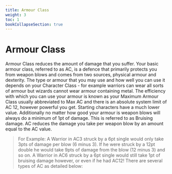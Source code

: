 ```yaml
---
title: Armour Class
weight: 3
toc: 1
bookCollapseSection: true
---
```

# Armour Class

Armour Class reduces the amount of damage that you suffer. Your basic armour class, referred to as AC, is a defence
that primarily protects you from weapon blows and comes from two sources, physical armour and dexterity. The type or
armour that you may use and how well you can use it depends on your Character Class - for example warriors can wear
all sorts of armour but wizards cannot wear armour containing metal. The efficiency with which you can use your armour
is known as your Maximum Armour Class usually abbreviated to Max AC and there is an absolute system limit of AC
12, however powerful you get. Starting characters have a much lower value. Additionally no matter how good your
armour is weapon blows will always do a minimum of 1pt of damage. This is referred to as Bruising damage. AC
reduces the damage you take per weapon blow by an amount equal to the AC value.
> For Example: A Warrior in AC3 struck by a 6pt single would only take 3pts of damage per blow (6 minus 3). If he were
struck by a 12pt double he would take 9pts of damage from the blow (12 minus 3) and so on. A Warrior in AC6 struck by a 6pt single would still take 1pt of bruising damage however, or even if he had AC12!
There are several types of AC as detailed below:
